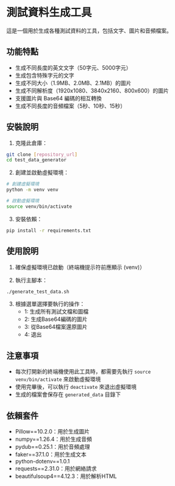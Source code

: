 # 測試資料生成工具

這是一個用於生成各種測試資料的工具，包括文字、圖片和音頻檔案。

## 功能特點

- 生成不同長度的英文文字（50字元、5000字元）
- 生成包含特殊字元的文字
- 生成不同大小（1.9MB、2.0MB、2.1MB）的圖片
- 生成不同解析度（1920x1080、3840x2160、800x600）的圖片
- 支援圖片與 Base64 編碼的相互轉換
- 生成不同長度的音頻檔案（5秒、10秒、15秒）

## 安裝說明

1. 克隆此倉庫：
```bash
git clone [repository_url]
cd test_data_generator
```

2. 創建並啟動虛擬環境：
```bash
# 創建虛擬環境
python -m venv venv

# 啟動虛擬環境
source venv/bin/activate
```

3. 安裝依賴：
```bash
pip install -r requirements.txt
```

## 使用說明

1. 確保虛擬環境已啟動（終端機提示符前應顯示 (venv)）

2. 執行主腳本：
```bash
./generate_test_data.sh
```

3. 根據選單選擇要執行的操作：
   - 1: 生成所有測試文檔和圖檔
   - 2: 生成Base64編碼的圖片
   - 3: 從Base64檔案還原圖片
   - 4: 退出

## 注意事項

- 每次打開新的終端機使用此工具時，都需要先執行 `source venv/bin/activate` 來啟動虛擬環境
- 使用完畢後，可以執行 `deactivate` 來退出虛擬環境
- 生成的檔案會保存在 `generated_data` 目錄下

## 依賴套件

- Pillow==10.2.0：用於生成圖片
- numpy==1.26.4：用於生成音頻
- pydub==0.25.1：用於音頻處理
- faker==37.1.0：用於生成文本
- python-dotenv==1.0.1
- requests==2.31.0：用於網絡請求
- beautifulsoup4==4.12.3：用於解析HTML 